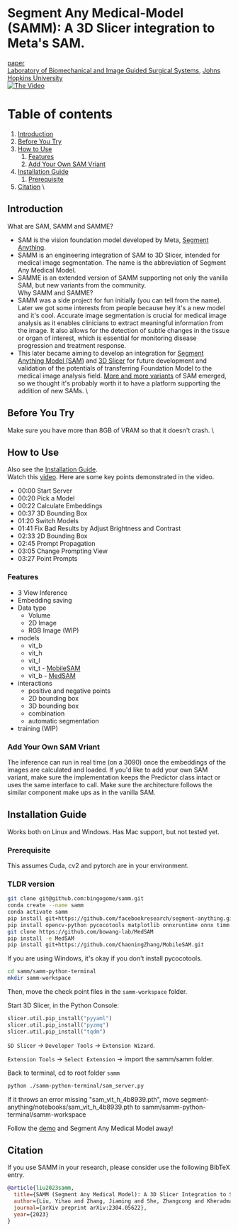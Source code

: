 # Segment Any Medical-Model (SAMM): A 3D Slicer integration to Meta's SAM.

[paper](https://arxiv.org/abs/2304.05622)
\
[Laboratory of Biomechanical and Image Guided Surgical Systems](https://bigss.lcsr.jhu.edu/), [Johns Hopkins University](https://www.jhu.edu/)
\
[![The Video](https://github.com/bingogome/samm/blob/main/thumbnail.png)](https://youtu.be/tZRG7JljEBU)

# Table of contents
1. [Introduction](#introduction)
2. [Before You Try](#before-you-try)
3. [How to Use](#how-to-use)
    1. [Features](#features)
    2. [Add Your Own SAM Vriant](#add-your-own-sam-variant)
5. [Installation Guide](#installation-guide)
    1. [Prerequisite](#Prerequisite)
6. [Citation](#citation) 
\

## Introduction <a name="introduction"></a>
What are SAM, SAMM and SAMME?
* SAM is the vision foundation model developed by Meta, [Segment Anything](https://segment-anything.com).
* SAMM is an engineering integration of SAM to 3D Slicer, intended for medical image segmentation. The name is the abbreviation of Segment Any Medical Model.
* SAMME is an extended version of SAMM supporting not only the vanilla SAM, but new variants from the community.
\
Why SAMM and SAMME?
* SAMM was a side project for fun initially (you can tell from the name). Later we got some interests from people because hey it's a new model and it's cool. Accurate image segmentation is crucial for medical image analysis as it enables clinicians to extract meaningful information from the image. It also allows for the detection of subtle changes in the tissue or organ of interest, which is essential for monitoring disease progression and treatment response. 
* This later became aiming to develop an integration for [Segment Anything Model (SAM)](https://github.com/facebookresearch/segment-anything) and [3D Slicer](https://www.slicer.org/) for future development and validation of the potentials of transferring Foundation Model to the medical image analysis field. [More and more variants](https://github.com/YichiZhang98/SAM4MIS) of SAM emerged, so we thought it's probably worth it to have a platform supporting the addition of new SAMs.
\

## Before You Try <a name="before-you-try"></a>
Make sure you have more than 8GB of VRAM so that it doesn't crash. \

## How to Use <a name="how-to-use"></a>
Also see the [Installation Guide](#installation-guide). 
\
Watch this [video](https://www.youtube.com/watch?v=tZRG7JljEBU). Here are some key points demonstrated in the video.
* 00:00 Start Server
* 00:20 Pick a Model
* 00:22 Calculate Embeddings
* 00:37 3D Bounding Box
* 01:20 Switch Models
* 01:41 Fix Bad Results by Adjust Brightness and Contrast
* 02:33 2D Bounding Box
* 02:45 Prompt Propagation
* 03:05 Change Prompting View
* 03:27 Point Prompts

### Features <a name="features"></a>
- 3 View Inference
- Embedding saving
- Data type
  - Volume
  - 2D Image
  - RGB Image (WIP)
- models
  - vit_b
  - vit_h
  - vit_l
  - vit_t - [MobileSAM](https://github.com/ChaoningZhang/MobileSAM)
  - vit_b - [MedSAM](https://github.com/bowang-lab/MedSAM)
- interactions
  - positive and negative points
  - 2D bounding box
  - 3D bounding box 
  - combination
  - automatic segmentation
- training (WIP)

### Add Your Own SAM Vriant <a name="add-your-own-sam-variant"></a>
The inference can run in real time (on a 3090) once the embeddings of the images are calculated and loaded. If you'd like to add your own SAM variant, make sure the implementation keeps the Predictor class intact or uses the same interface to call. Make sure the architecture follows the similar component make ups as in the vanilla SAM.

## Installation Guide <a name="installation-guide"></a>
Works both on Linux and Windows. Has Mac support, but not tested yet.

### Prerequisite <a name="prerequisite"></a>
This assumes Cuda, cv2 and pytorch are in your environment.

### TLDR version
```bash
git clone git@github.com:bingogome/samm.git
conda create --name samm
conda activate samm
pip install git+https://github.com/facebookresearch/segment-anything.git
pip install opencv-python pycocotools matplotlib onnxruntime onnx timm
git clone https://github.com/bowang-lab/MedSAM
pip install -e MedSAM
pip install git+https://github.com/ChaoningZhang/MobileSAM.git
```
If you are using Windows, it's okay if you don't install pycocotools.

```bash
cd samm/samm-python-terminal
mkdir samm-workspace
```
Then, move the check point files in the `samm-workspace` folder.

Start 3D Slicer, in the Python Console:

```python
slicer.util.pip_install("pyyaml")
slicer.util.pip_install("pyzmq")
slicer.util.pip_install("tqdm")
```

`SD Slicer` &rarr; `Developer Tools` &rarr; `Extension Wizard`.

`Extension Tools` &rarr; `Select Extension` &rarr; import the samm/samm folder. 

Back to terminal, cd to root folder `samm`

```bash
python ./samm-python-terminal/sam_server.py
``` 

If it throws an error missing "sam_vit_h_4b8939.pth", move segment-anything/notebooks/sam_vit_h_4b8939.pth to samm/samm-python-terminal/samm-workspace

Follow the [demo](https://www.youtube.com/watch?v=tZRG7JljEBU) and Segment Any Medical Model away!

## Citation <a name="citation"></a>
If you use SAMM in your research, please consider use the following BibTeX entry.

```bibtex
@article{liu2023samm,
  title={SAMM (Segment Any Medical Model): A 3D Slicer Integration to SAM},
  author={Liu, Yihao and Zhang, Jiaming and She, Zhangcong and Kheradmand, Amir and Armand, Mehran},
  journal={arXiv preprint arXiv:2304.05622},
  year={2023}
}
```

